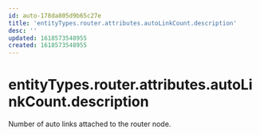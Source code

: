 ```yaml
---
id: auto-178da805d9b65c27e
title: 'entityTypes.router.attributes.autoLinkCount.description'
desc: ''
updated: 1618573548955
created: 1618573548955
---
```

# entityTypes.router.attributes.autoLinkCount.description

Number of auto links attached to the router node.